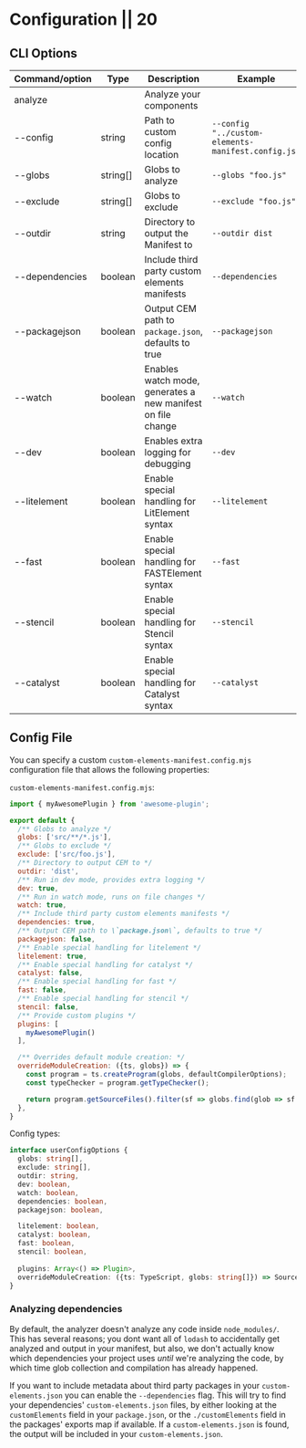 # Configuration || 20

## CLI Options

| Command/option   | Type       | Description                                                 | Example                                                 |
| ---------------- | ---------- | ----------------------------------------------------------- | ------------------------------------------------------- |
| analyze          |            | Analyze your components                                     |                                                         |
| --config         | string     | Path to custom config location                              | `--config "../custom-elements-manifest.config.js"`    |
| --globs          | string[]   | Globs to analyze                                            | `--globs "foo.js"`                                    |
| --exclude        | string[]   | Globs to exclude                                            | `--exclude "foo.js"`                                  |
| --outdir         | string     | Directory to output the Manifest to                         | `--outdir dist`                                       |
| --dependencies   | boolean    | Include third party custom elements manifests               | `--dependencies`                                      |
| --packagejson    | boolean    | Output CEM path to `package.json`, defaults to true         | `--packagejson`                                       |
| --watch          | boolean    | Enables watch mode, generates a new manifest on file change | `--watch`                                             |
| --dev            | boolean    | Enables extra logging for debugging                         | `--dev`                                               |
| --litelement     | boolean    | Enable special handling for LitElement syntax               | `--litelement`                                        |
| --fast           | boolean    | Enable special handling for FASTElement syntax              | `--fast`                                              |
| --stencil        | boolean    | Enable special handling for Stencil syntax                  | `--stencil`                                           |
| --catalyst       | boolean    | Enable special handling for Catalyst syntax                 | `--catalyst`                                          |

## Config File

You can specify a custom `custom-elements-manifest.config.mjs` configuration file that allows the following properties:

`custom-elements-manifest.config.mjs`:
```js
import { myAwesomePlugin } from 'awesome-plugin';

export default {
  /** Globs to analyze */
  globs: ['src/**/*.js'],
  /** Globs to exclude */
  exclude: ['src/foo.js'],
  /** Directory to output CEM to */
  outdir: 'dist',
  /** Run in dev mode, provides extra logging */
  dev: true,
  /** Run in watch mode, runs on file changes */
  watch: true,
  /** Include third party custom elements manifests */
  dependencies: true,
  /** Output CEM path to \`package.json\`, defaults to true */
  packagejson: false,
  /** Enable special handling for litelement */
  litelement: true,
  /** Enable special handling for catalyst */
  catalyst: false,
  /** Enable special handling for fast */
  fast: false,
  /** Enable special handling for stencil */
  stencil: false,
  /** Provide custom plugins */
  plugins: [
    myAwesomePlugin()
  ],

  /** Overrides default module creation: */
  overrideModuleCreation: ({ts, globs}) => {
    const program = ts.createProgram(globs, defaultCompilerOptions);
    const typeChecker = program.getTypeChecker();

    return program.getSourceFiles().filter(sf => globs.find(glob => sf.fileName.includes(glob)));
  },
}
```

Config types:

```ts
interface userConfigOptions {
  globs: string[],
  exclude: string[],
  outdir: string,
  dev: boolean,
  watch: boolean,
  dependencies: boolean,
  packagejson: boolean,

  litelement: boolean,
  catalyst: boolean,
  fast: boolean,
  stencil: boolean,
  
  plugins: Array<() => Plugin>,
  overrideModuleCreation: ({ts: TypeScript, globs: string[]}) => SourceFile[]
}

```

### Analyzing dependencies

By default, the analyzer doesn't analyze any code inside `node_modules/`. This has several reasons; you dont want all of `lodash` to accidentally get analyzed and output in your manifest, but also, we don't actually know which dependencies your project uses _until_ we're analyzing the code, by which time glob collection and compilation has already happened.

If you want to include metadata about third party packages in your `custom-elements.json` you can enable the `--dependencies` flag. This will try to find your dependencies' `custom-elements.json` files, by either looking at the `customElements` field in your `package.json`, or the `./customElements` field in the packages' exports map if available. If a `custom-elements.json` is found, the output will be included in your `custom-elements.json`.
